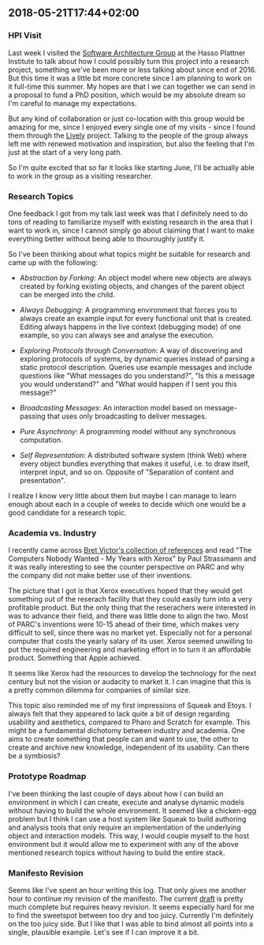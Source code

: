 ## 2018-05-21T17:44+02:00

### HPI Visit

Last week I visited the [Software Architecture Group][SWA] at the Hasso Plattner Institute to talk about how I could possibly turn this project into a research project, something we've been more or less talking about since end of 2016. But this time it was a little bit more concrete since I am planning to work on it full-time this summer. My hopes are that I we can together we can send in a proposal to fund a PhD position, which would be my absolute dream so I'm careful to manage my expectations.

But any kind of collaboration or just co-location with this group would be amazing for me, since I enjoyed every single one of my visits - since I found them through the [Lively] project. Talking to the people of the group always left me with renewed motivation and inspiration, but also the feeling that I'm just at the start of a very long path.

So I'm quite excited that so far it looks like starting June, I'll be actually able to work in the group as a visiting researcher.


### Research Topics

One feedback I got from my talk last week was that I definitely need to do tons of reading to familiarize myself with existing research in the area that I want to work in, since I cannot simply go about claiming that I want to make everything better without being able to thouroughly justify it.

So I've been thinking about what topics might be suitable for research and came up with the following:

- *Abstraction by Forking*: An object model where new objects are always created by forking existing objects, and changes of the parent object can be merged into the child.

- *Always Debugging*: A programming environment that forces you to always create an example input for every functional unit that is created. Editing always happens in the live context (debugging mode) of one example, so you can always see and analyse the execution.

- *Exploring Protocols through Conversation*: A way of discovering and exploring protocols of systems, by dynamic queries instead of parsing a static protocol description. Queries use example messages and include questions like "What messages do you understand?", "Is this a message you would understand?" and "What would happen if I sent you this message?"

- *Broadcasting Messages*: An interaction model based on message-passing that uses only broadcasting to deliver messages.

- *Pure Asynchrony*: A programming model without any synchronous computation.

- *Self Representation*: A distributed software system (think Web) where every object bundles everything that makes it useful, i.e. to draw itself, interpret input, and so on. Opposite of "Separation of content and presentation".

I realize I know very little about them but maybe I can manage to learn enough about each in a couple of weeks to decide which one would be a good candidate for a research topic.


### Academia vs. Industry

I recently came across [Bret Victor's collection of references][refs] and read "The Computers Nobody Wanted - My Years with Xerox" by Paul Strassmann and it was really interesting to see the counter perspective on PARC and why the company did not make better use of their inventions.

The picture that I got is that Xerox executives hoped that they would get something out of the reserach facility that they could easily turn into a very profitable product. But the only thing that the reserachers were interested in was to advance their field, and there was little done to align the two. Most of PARC's inventions were 10-15 ahead of their time, which makes very difficult to sell, since there was no market yet. Especially not for a personal computer that costs the yearly salary of its user. Xerox seemed unwilling to put the required engineering and marketing effort in to turn it an affordable product. Something that Apple achieved.

It seems like Xerox had the resources to develop the technology for the next century but not the vision or audacity to market it. I can imagine that this is a pretty common dilemma for companies of similar size.

This topic also reminded me of my first impressions of Squeak and Etoys. I always felt that they appeared to lack quite a bit of design regarding usability and aesthetics, compared to Pharo and Scratch for example. This might be a fundamental dichotomy between industry and academia. One aims to create something that people can and want to use, the other to create and archive new knowledge, independent of its usability. Can there be a symbiosis?


### Prototype Roadmap

I've been thinking the last couple of days about how I can build an environment in which I can create, execute and analyse dynamic models without having to build the whole environment. It seemed like a chicken-egg problem but I think I can use a host system like Squeak to build authoring and analysis tools that only require an implementation of the underlying object and interaction models. This way, I would couple myself to the host environment but it would allow me to experiment with any of the above mentioned research topics without having to build the entire stack.


### Manifesto Revision

Seems like I've spent an hour writing this log. That only gives me another hour to continue my revision of the manifesto. The current [draft] is pretty much complete but requires heavy revision. It seems especially hard for me to find the sweetspot between too dry and too juicy. Currently I'm definitely on the too juicy side. But I like that I was able to bind almost all points into a single, plausible example. Let's see if I can improve it a bit.


[SWA]: https://www.hpi.uni-potsdam.de/hirschfeld/
[Lively]: https://www.lively-kernel.org/
[refs]: http://worrydream.com/refs/
[draft]: https://github.com/zells/core/blob/7eef52c7367426aac55029b68243654d6552f5a4/manifesto.md
